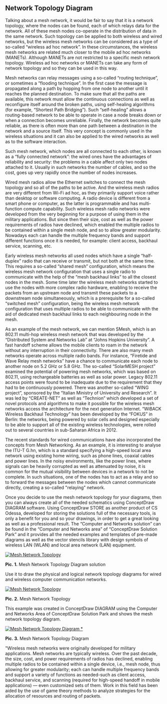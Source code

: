 ## Network Topology Diagram


Talking about a mesh network, it would be fair to say that it is a network topology, where the nodes can be found, each of which relays data for the network. All of these mesh nodes co-operate in the distribution of data in the same network. Such topology can be applied to both wireless and wired networks, but the wireless mesh networks can be considered as a type of so-called “wireless ad hoc network”. In these circumstances, the wireless mesh networks are related much closer to the mobile ad hoc networks (MANETs). Although MANETs are not restricted to a specific mesh network topology. Wireless ad hoc networks or MANETs can take any form of network topology and so they can be used in this way.

Mesh networks can relay messages using a so-called “routing technique”, or sometimes a “flooding technique”. In the first case the message is propagated along a path by hopping from one node to another until it reaches the planned destination. To make sure that all the paths are available, this network must allow the continuous connections as well as reconfigure itself around the broken paths, using self-healing algorithms (for example, “Shortest Path Bridging”). Such “self-healing” allows a routing-based network to be able to operate in case a node breaks down or when a connection becomes unreliable. Finally, the network becomes quite reliable, as there is often more than one path between a destination in the network and a source itself. This very concept is commonly used in the wireless situations and it can also be applied to the wired networks as well as to the software interaction.

Such mesh network, which nodes are all connected to each other, is known as a “fully connected network”: the wired ones have the advantages of reliability and security: the problems in a cable affect only two nodes attached to it. Usually in such networks the number of cables, and so the cost, goes up very rapidly once the number of nodes increases.

Wired mesh radios allow the Ethernet switches to connect the mesh topology and so all of the paths to be active. And the wireless mesh radios are very different from Wi-Fi ad hoc, as they primarily support voice rather than desktop or software computing. A radio device is different from a smart phone or computer, as the latter is programmable and has multi-function compute capability. Such wireless mesh radio networks were developed from the very beginning for a purpose of using them in the military applications. But since then their size, cost as well as the power requirements of radios have declined, which enabled the multiple radios to be contained within a single mesh node, and so to allow greater modularity. Nowadays each can handle the multiple frequency bands and support different functions once it is needed, for example: client access, backhaul service, scanning, etc.

Early wireless mesh networks all used nodes which have a single “half-duplex” radio that can receive or transmit, but not both at the same time. This requires a so-called “shared mesh” configuration, which means the wireless mesh network configuration that uses a single radio to communicate with the help of the “mesh backhaul links” to all the closest nodes in the mesh. Some time later the wireless mesh networks started to use the nodes with more complex radio hardware, enabling to receive the packets from an upstream node and transmit these packets to a downstream node simultaneously, which is a prerequisite for a so-called “switched mesh” configuration, being the wireless mesh network configuration that uses multiple radios to be able to communicate with the aid of dedicated mesh backhaul links to each neighbouring node in the mesh.

As an example of the mesh network, we can mention SMesh, which is an 802.11 multi-hop wireless mesh network that was developed by the “Distributed System and Networks Lab” at “Johns Hopkins University”. A fast handoff scheme allows the mobile clients to roam in the network without any interruption in their connectivity. There are also many mesh networks operate across multiple radio bands. For instance, “Firetide and Wave Relay mesh networks” have a chance to communicate each node to another node on 5.2 GHz or 5.8 GHz. The so-called “SolarMESH project” examined the potential of powering mesh networks, which was based on 802.11, using rechargeable batteries as well as solar power. Legacy 802.11 access points were found to be inadequate due to the requirement that they had to be continuously powered. There was another so-called “WING project”, sponsored by the “Italian Ministry of University and Research”. It was led by “CREATE-NET” as well as “Technion” which developed a set of novel protocols and algorithms to make it possible for the wireless mesh networks access the architecture for the next generation Internet. “WiBACK Wireless Backhaul Technology” has been developed by the “FOKUS” in Berlin: the networks, being powered by solar cells and designed especially to be able to support all of the existing wireless technologies, were rolled out to several countries in sub-Saharan Africa in 2012.

The recent standards for wired communications have also incorporated the concepts from Mesh Networking. As an example, it is interesting to analyse the ITU-T G.hn, which is a standard specifying a high-speed local area network using existing home wiring, such as phone lines, coaxial cables and power lines. In the noisy environments, like the power lines, where signals can be heavily corrupted as well as attenuated by noise, it is common for the mutual visibility between devices in a network to not be complete. In such situations, one of the nodes has to act as a relay and so to forward the messages between the nodes which cannot communicate directly, creating a so-called "relaying" network.

Once you decide to use the mesh network topology for your diagrams, then you can always create all of the needed schematics using ConceptDraw DIAGRAM software. Using ConceptDraw STORE as another product of CS Odessa, developed for storing the solutions full of the necessary tools, is only a benefit for you and so your drawings, in order to get a great looking as well as a professional result. The “Computer and Networks solution” can be found in the “Computer and Networks area” of “ConceptDraw Solution Park” and it provides all the needed examples and templates of pre-made diagrams as well as the vector stencils library with design symbols of wireless LAN (WLAN) and local area network (LAN) equipment.

[![Mesh Network Topology](https://www.conceptdraw.com/How-To-Guide/picture/mesh-network-topology/Network-Topology-Mesh.png "Mesh Network Topology")](https://www.conceptdraw.com/How-To-Guide/picture/mesh-network-topology/Network-Topology-Mesh.png)

**Pic. 1.** Mesh Network Topology Diagram solution

Use it to draw the physical and logical network topology diagrams for wired and wireless computer communication networks.

[![Mesh Network Topology](https://www.conceptdraw.com/How-To-Guide/picture/mesh-network-topology/Mesh-Network-Topology.png "Mesh Network Topology")](https://www.conceptdraw.com/How-To-Guide/picture/mesh-network-topology/Mesh-Network-Topology.png)

**Pic. 2.** Mesh Network Topology

This example was created in ConceptDraw DIAGRAM using the Computer and Networks Area of ConceptDraw Solution Park and shows the mesh network topology diagram.

[![Mesh Network Topology Diagram *](https://www.conceptdraw.com/How-To-Guide/picture/Mesh-network-topology-diagram.png)](https://www.conceptdraw.com/How-To-Guide/picture/Mesh-network-topology-diagram.png)

**Pic. 3.** Mesh Network Topology Diagram

"Wireless mesh networks were originally developed for military applications. Mesh networks are typically wireless. Over the past decade, the size, cost, and power requirements of radios has declined, enabling multiple radios to be contained within a single device, i.e., mesh node, thus allowing for greater modularity; each can handle multiple frequency bands and support a variety of functions as needed-such as client access, backhaul service, and scanning (required for high-speed handoff in mobile applications) — even customized sets of them. Work in this field has been aided by the use of game theory methods to analyze strategies for the allocation of resources and routing of packets.